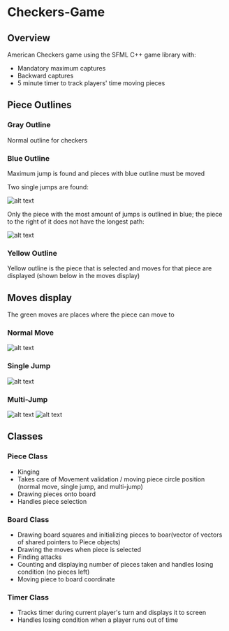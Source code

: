 # Checkers-Game
## Overview
American Checkers game using the SFML C++ game library with:
- Mandatory maximum captures
- Backward captures
- 5 minute timer to track players' time moving pieces

## Piece Outlines

### Gray Outline
Normal outline for checkers

### Blue Outline
Maximum jump is found and pieces with blue outline must be moved

Two single jumps are found: 

![alt text](images/twosinglejumps.png)

Only the piece with the most amount of jumps is outlined in blue; the piece to the right of it does not have the longest path:

![alt text](images/longestjump.png)

### Yellow Outline
Yellow outline is the piece that is selected and moves for that piece are displayed (shown below in the moves display)

## Moves display
The green moves are places where the piece can move to 

### Normal Move
![alt text](images/normalmove.png)

### Single Jump
![alt text](images/singlejump.png)

### Multi-Jump
![alt text](images/multijump1.png)
![alt text](images/multijump2.png)

## Classes

### Piece Class
- Kinging
- Takes care of Movement validation / moving piece circle position (normal move, single jump, and multi-jump)
- Drawing pieces onto board
- Handles piece selection 

### Board Class
- Drawing board squares and initializing pieces to boar(vector of vectors of shared pointers to Piece objects) 
- Drawing the moves when piece is selected
- Finding attacks
- Counting and displaying number of pieces taken and handles losing condition (no pieces left)
- Moving piece to board coordinate

### Timer Class
- Tracks timer during current player's turn and displays it to screen
- Handles losing condition when a player runs out of time




